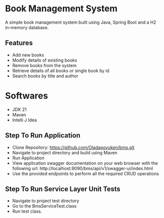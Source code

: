 # Book Management System

A simple book management system built using Java, Spring Boot and a H2 in-memory database.

## Features

- Add new books
- Modify details of existing books
- Remove books from the system
- Retrieve details of all books or single book by id
- Search books by title and author

# Softwares

- JDK 21
- Maven
- Intelli J Idea

## Step To Run Application

- Clone Repository: https://github.com/Oladapoyuken/bms.git
- Navigate to project directory and build using Maven
- Run Application
- View application swagger documentation on your web browser with the following url: http://localhost:9090/bms/api/v1/swagger-ui/index.html
- Use the provided endpoints to perform all the required CRUD operations

## Step To Run Service Layer Unit Tests

- Navigate to project test directory
- Go to the BmsServiceTest.class
- Run test class.

